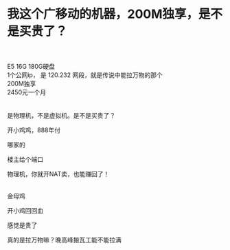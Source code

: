 # 我这个广移动的机器，200M独享，是不是买贵了？


<br />
<br />
E5 16G 180G硬盘 <br />
1个公网ip， 是 120.232 网段，就是传说中能拉万物的那个<br />
200M独享<br />
2450元一个月<br />
<br />
<br />
是物理机，不是虚拟机。是不是买贵了？

开小鸡鸡，888年付

哪家的

楼主给个端口

物理机，你就开NAT卖，也能赚回了！<br />
<br />
<img src="static/image/smiley/default/lol.gif" smilieid="12" border="0" alt="" /><img src="static/image/smiley/default/lol.gif" smilieid="12" border="0" alt="" /><img src="static/image/smiley/default/lol.gif" smilieid="12" border="0" alt="" />

金母鸡

开小鸡回回血

感觉是贵了&nbsp; &nbsp;

真的是拉万物嘛？晚高峰搬瓦工能不能拉满
